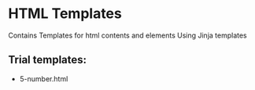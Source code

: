 # HTML Templates
Contains Templates for html contents and elements Using Jinja templates
## Trial templates:
* 5-number.html
